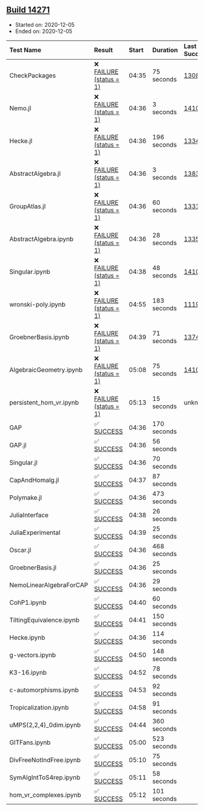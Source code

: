 ## [Build 14271](https://oscarci.mathematik.uni-kl.de/job/oscar/14271/)

* Started on: 2020-12-05
* Ended on: 2020-12-05

| Test Name    | Result | Start | Duration | Last Success | First Failure |
|:-------------|:-------|:------|:---------|:-------------|:--------------|
| CheckPackages | ❌ [FAILURE (status = 1)](https://oscarci.mathematik.uni-kl.de/job/oscar/14271/artifact/logs/build-14271/CheckPackages.log) | 04:35 | 75 seconds | [13085](https://oscarci.mathematik.uni-kl.de/job/oscar/13085/) | [13086](https://oscarci.mathematik.uni-kl.de/job/oscar/13086/) |
| Nemo.jl | ❌ [FAILURE (status = 1)](https://oscarci.mathematik.uni-kl.de/job/oscar/14271/artifact/logs/build-14271/Nemo.jl.log) | 04:36 | 3 seconds | [14101](https://oscarci.mathematik.uni-kl.de/job/oscar/14101/) | [14102](https://oscarci.mathematik.uni-kl.de/job/oscar/14102/) |
| Hecke.jl | ❌ [FAILURE (status = 1)](https://oscarci.mathematik.uni-kl.de/job/oscar/14271/artifact/logs/build-14271/Hecke.jl.log) | 04:36 | 196 seconds | [13341](https://oscarci.mathematik.uni-kl.de/job/oscar/13341/) | [13342](https://oscarci.mathematik.uni-kl.de/job/oscar/13342/) |
| AbstractAlgebra.jl | ❌ [FAILURE (status = 1)](https://oscarci.mathematik.uni-kl.de/job/oscar/14271/artifact/logs/build-14271/AbstractAlgebra.jl.log) | 04:36 | 3 seconds | [13837](https://oscarci.mathematik.uni-kl.de/job/oscar/13837/) | [13838](https://oscarci.mathematik.uni-kl.de/job/oscar/13838/) |
| GroupAtlas.jl | ❌ [FAILURE (status = 1)](https://oscarci.mathematik.uni-kl.de/job/oscar/14271/artifact/logs/build-14271/GroupAtlas.jl.log) | 04:36 | 60 seconds | [13311](https://oscarci.mathematik.uni-kl.de/job/oscar/13311/) | [13312](https://oscarci.mathematik.uni-kl.de/job/oscar/13312/) |
| AbstractAlgebra.ipynb | ❌ [FAILURE (status = 1)](https://oscarci.mathematik.uni-kl.de/job/oscar/14271/artifact/logs/build-14271/AbstractAlgebra.ipynb.log) | 04:36 | 28 seconds | [13355](https://oscarci.mathematik.uni-kl.de/job/oscar/13355/) | [13356](https://oscarci.mathematik.uni-kl.de/job/oscar/13356/) |
| Singular.ipynb | ❌ [FAILURE (status = 1)](https://oscarci.mathematik.uni-kl.de/job/oscar/14271/artifact/logs/build-14271/Singular.ipynb.log) | 04:38 | 48 seconds | [14101](https://oscarci.mathematik.uni-kl.de/job/oscar/14101/) | [14102](https://oscarci.mathematik.uni-kl.de/job/oscar/14102/) |
| wronski-poly.ipynb | ❌ [FAILURE (status = 1)](https://oscarci.mathematik.uni-kl.de/job/oscar/14271/artifact/logs/build-14271/wronski-poly.ipynb.log) | 04:55 | 183 seconds | [11192](https://oscarci.mathematik.uni-kl.de/job/oscar/11192/) | [11193](https://oscarci.mathematik.uni-kl.de/job/oscar/11193/) |
| GroebnerBasis.ipynb | ❌ [FAILURE (status = 1)](https://oscarci.mathematik.uni-kl.de/job/oscar/14271/artifact/logs/build-14271/GroebnerBasis.ipynb.log) | 04:39 | 71 seconds | [13748](https://oscarci.mathematik.uni-kl.de/job/oscar/13748/) | [13749](https://oscarci.mathematik.uni-kl.de/job/oscar/13749/) |
| AlgebraicGeometry.ipynb | ❌ [FAILURE (status = 1)](https://oscarci.mathematik.uni-kl.de/job/oscar/14271/artifact/logs/build-14271/AlgebraicGeometry.ipynb.log) | 05:08 | 75 seconds | [14101](https://oscarci.mathematik.uni-kl.de/job/oscar/14101/) | [14102](https://oscarci.mathematik.uni-kl.de/job/oscar/14102/) |
| persistent_hom_vr.ipynb | ❌ [FAILURE (status = 1)](https://oscarci.mathematik.uni-kl.de/job/oscar/14271/artifact/logs/build-14271/persistent_hom_vr.ipynb.log) | 05:13 | 15 seconds | unknown | unknown |
| GAP | ✅ [SUCCESS](https://oscarci.mathematik.uni-kl.de/job/oscar/14271/artifact/logs/build-14271/GAP.log) | 04:36 | 170 seconds |  |  |
| GAP.jl | ✅ [SUCCESS](https://oscarci.mathematik.uni-kl.de/job/oscar/14271/artifact/logs/build-14271/GAP.jl.log) | 04:36 | 56 seconds |  |  |
| Singular.jl | ✅ [SUCCESS](https://oscarci.mathematik.uni-kl.de/job/oscar/14271/artifact/logs/build-14271/Singular.jl.log) | 04:36 | 70 seconds |  |  |
| CapAndHomalg.jl | ✅ [SUCCESS](https://oscarci.mathematik.uni-kl.de/job/oscar/14271/artifact/logs/build-14271/CapAndHomalg.jl.log) | 04:37 | 87 seconds |  |  |
| Polymake.jl | ✅ [SUCCESS](https://oscarci.mathematik.uni-kl.de/job/oscar/14271/artifact/logs/build-14271/Polymake.jl.log) | 04:36 | 473 seconds |  |  |
| JuliaInterface | ✅ [SUCCESS](https://oscarci.mathematik.uni-kl.de/job/oscar/14271/artifact/logs/build-14271/JuliaInterface.log) | 04:38 | 26 seconds |  |  |
| JuliaExperimental | ✅ [SUCCESS](https://oscarci.mathematik.uni-kl.de/job/oscar/14271/artifact/logs/build-14271/JuliaExperimental.log) | 04:39 | 25 seconds |  |  |
| Oscar.jl | ✅ [SUCCESS](https://oscarci.mathematik.uni-kl.de/job/oscar/14271/artifact/logs/build-14271/Oscar.jl.log) | 04:36 | 468 seconds |  |  |
| GroebnerBasis.jl | ✅ [SUCCESS](https://oscarci.mathematik.uni-kl.de/job/oscar/14271/artifact/logs/build-14271/GroebnerBasis.jl.log) | 04:36 | 25 seconds |  |  |
| NemoLinearAlgebraForCAP | ✅ [SUCCESS](https://oscarci.mathematik.uni-kl.de/job/oscar/14271/artifact/logs/build-14271/NemoLinearAlgebraForCAP.log) | 04:36 | 29 seconds |  |  |
| CohP1.ipynb | ✅ [SUCCESS](https://oscarci.mathematik.uni-kl.de/job/oscar/14271/artifact/logs/build-14271/CohP1.ipynb.log) | 04:40 | 60 seconds |  |  |
| TiltingEquivalence.ipynb | ✅ [SUCCESS](https://oscarci.mathematik.uni-kl.de/job/oscar/14271/artifact/logs/build-14271/TiltingEquivalence.ipynb.log) | 04:41 | 150 seconds |  |  |
| Hecke.ipynb | ✅ [SUCCESS](https://oscarci.mathematik.uni-kl.de/job/oscar/14271/artifact/logs/build-14271/Hecke.ipynb.log) | 04:36 | 114 seconds |  |  |
| g-vectors.ipynb | ✅ [SUCCESS](https://oscarci.mathematik.uni-kl.de/job/oscar/14271/artifact/logs/build-14271/g-vectors.ipynb.log) | 04:50 | 148 seconds |  |  |
| K3-16.ipynb | ✅ [SUCCESS](https://oscarci.mathematik.uni-kl.de/job/oscar/14271/artifact/logs/build-14271/K3-16.ipynb.log) | 04:52 | 78 seconds |  |  |
| c-automorphisms.ipynb | ✅ [SUCCESS](https://oscarci.mathematik.uni-kl.de/job/oscar/14271/artifact/logs/build-14271/c-automorphisms.ipynb.log) | 04:53 | 92 seconds |  |  |
| Tropicalization.ipynb | ✅ [SUCCESS](https://oscarci.mathematik.uni-kl.de/job/oscar/14271/artifact/logs/build-14271/Tropicalization.ipynb.log) | 04:58 | 91 seconds |  |  |
| uMPS(2,2,4)_0dim.ipynb | ✅ [SUCCESS](https://oscarci.mathematik.uni-kl.de/job/oscar/14271/artifact/logs/build-14271/uMPS-2-2-4-_0dim.ipynb.log) | 04:44 | 360 seconds |  |  |
| GITFans.ipynb | ✅ [SUCCESS](https://oscarci.mathematik.uni-kl.de/job/oscar/14271/artifact/logs/build-14271/GITFans.ipynb.log) | 05:00 | 523 seconds |  |  |
| DivFreeNotIndFree.ipynb | ✅ [SUCCESS](https://oscarci.mathematik.uni-kl.de/job/oscar/14271/artifact/logs/build-14271/DivFreeNotIndFree.ipynb.log) | 05:10 | 75 seconds |  |  |
| SymAlgIntToS4rep.ipynb | ✅ [SUCCESS](https://oscarci.mathematik.uni-kl.de/job/oscar/14271/artifact/logs/build-14271/SymAlgIntToS4rep.ipynb.log) | 05:11 | 58 seconds |  |  |
| hom_vr_complexes.ipynb | ✅ [SUCCESS](https://oscarci.mathematik.uni-kl.de/job/oscar/14271/artifact/logs/build-14271/hom_vr_complexes.ipynb.log) | 05:12 | 101 seconds |  |  |
